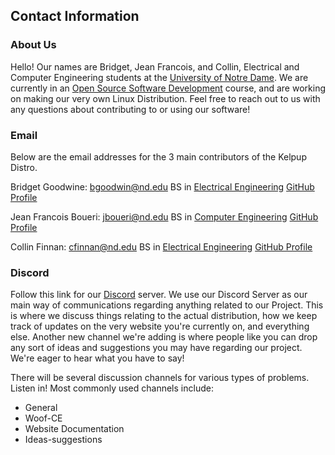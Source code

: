 ## Contact Information

### About Us
Hello! Our names are Bridget, Jean Francois, and Collin, Electrical and Computer Engineering students at the [University of Notre Dame](https://www.nd.edu/). We are currently in an [Open Source Software Development](https://www3.nd.edu/~pbui/teaching/cse.40677.sp22/) course, and are working on making our very own Linux Distribution. Feel free to reach out to us with any questions about contributing to or using our software! 

### Email

Below are the email addresses for the 3 main contributors of the Kelpup Distro. 

Bridget Goodwine: bgoodwin@nd.edu
BS in [Electrical Engineering](https://ee.nd.edu/)
[GitHub Profile](https://github.com/bgoodwine)

Jean Francois Boueri: jboueri@nd.edu
BS in [Computer Engineering](https://cse.nd.edu/)
[GitHub Profile](https://github.com/jeanfboueri)

Collin Finnan: cfinnan@nd.edu
BS in [Electrical Engineering](https://ee.nd.edu/)
[GitHub Profile](https://github.com/collinfinnan)

### Discord

Follow this link for our [Discord](https://discord.com/invite/kuksdwRVrG) server. We use our Discord Server as our main way of communications regarding anything related to our Project. This is where we discuss things relating to the actual distribution, how we keep track of updates on the very website you're currently on, and everything else. Another new channel we're adding is where people like you can drop any sort of ideas and suggestions you may have regarding our project. We're eager to hear what you have to say!


There will be several discussion channels for various types of problems. 
Listen in! Most commonly used channels include:
- General
- Woof-CE
- Website Documentation
- Ideas-suggestions
